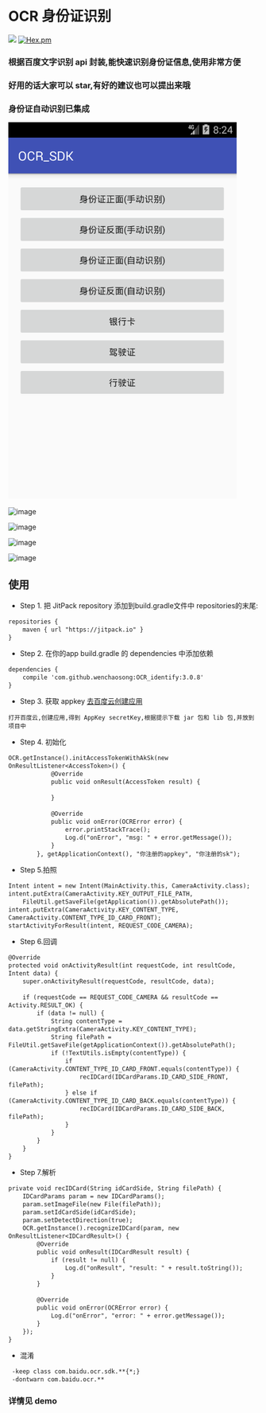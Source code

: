 
# OCR 身份证识别

[![](https://jitpack.io/v/wenchaosong/OCR_identify.svg)](https://jitpack.io/#wenchaosong/OCR_identify)
[![Hex.pm](https://img.shields.io/github/stars/wenchaosong/OCR_identify.svg)](https://github.com/wenchaosong/OCR_identify)

### 根据百度文字识别 api 封装,能快速识别身份证信息,使用非常方便
### 好用的话大家可以 star,有好的建议也可以提出来哦
### 身份证自动识别已集成

![image](/pics/idcard1.png )

![image](/pics/idcard2.png )

![image](/pics/idcard3.png )

![image](/pics/idcard4.png )

![image](/pics/idcard5.png )

## 使用

- Step 1. 把 JitPack repository 添加到build.gradle文件中 repositories的末尾:
```
repositories {
    maven { url "https://jitpack.io" }
}
```
- Step 2. 在你的app build.gradle 的 dependencies 中添加依赖
```
dependencies {
	compile 'com.github.wenchaosong:OCR_identify:3.0.8'
}
```
- Step 3. 获取 appkey [去百度云创建应用](https://login.bce.baidu.com/?account=)
```
打开百度云,创建应用,得到 AppKey secretKey,根据提示下载 jar 包和 lib 包,并放到项目中
```
- Step 4. 初始化
```
OCR.getInstance().initAccessTokenWithAkSk(new OnResultListener<AccessToken>() {
            @Override
            public void onResult(AccessToken result) {

            }

            @Override
            public void onError(OCRError error) {
                error.printStackTrace();
                Log.d("onError", "msg: " + error.getMessage());
            }
        }, getApplicationContext(), "你注册的appkey", "你注册的sk");
```
- Step 5.拍照
```
Intent intent = new Intent(MainActivity.this, CameraActivity.class);
intent.putExtra(CameraActivity.KEY_OUTPUT_FILE_PATH,
    FileUtil.getSaveFile(getApplication()).getAbsolutePath());
intent.putExtra(CameraActivity.KEY_CONTENT_TYPE, CameraActivity.CONTENT_TYPE_ID_CARD_FRONT);
startActivityForResult(intent, REQUEST_CODE_CAMERA);
```
- Step 6.回调
```
@Override
protected void onActivityResult(int requestCode, int resultCode, Intent data) {
    super.onActivityResult(requestCode, resultCode, data);

    if (requestCode == REQUEST_CODE_CAMERA && resultCode == Activity.RESULT_OK) {
        if (data != null) {
            String contentType = data.getStringExtra(CameraActivity.KEY_CONTENT_TYPE);
            String filePath = FileUtil.getSaveFile(getApplicationContext()).getAbsolutePath();
            if (!TextUtils.isEmpty(contentType)) {
                if (CameraActivity.CONTENT_TYPE_ID_CARD_FRONT.equals(contentType)) {
                    recIDCard(IDCardParams.ID_CARD_SIDE_FRONT, filePath);
                } else if (CameraActivity.CONTENT_TYPE_ID_CARD_BACK.equals(contentType)) {
                    recIDCard(IDCardParams.ID_CARD_SIDE_BACK, filePath);
                }
            }
        }
    }
}
```
- Step 7.解析
```
private void recIDCard(String idCardSide, String filePath) {
    IDCardParams param = new IDCardParams();
    param.setImageFile(new File(filePath));
    param.setIdCardSide(idCardSide);
    param.setDetectDirection(true);
    OCR.getInstance().recognizeIDCard(param, new OnResultListener<IDCardResult>() {
        @Override
        public void onResult(IDCardResult result) {
            if (result != null) {
                Log.d("onResult", "result: " + result.toString());
            }
        }

        @Override
        public void onError(OCRError error) {
            Log.d("onError", "error: " + error.getMessage());
        }
    });
}
```
- 混淆
```
 -keep class com.baidu.ocr.sdk.**{*;}
 -dontwarn com.baidu.ocr.**
```
### 详情见 demo
